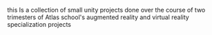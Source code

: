this Is a collection of small unity projects done over the course of two trimesters of Atlas school's augmented reality and virtual reality specialization projects
